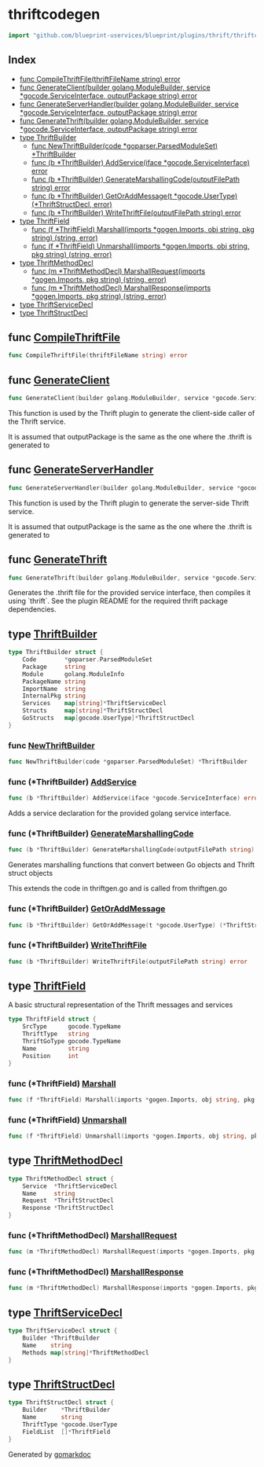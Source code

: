 <!-- Code generated by gomarkdoc. DO NOT EDIT -->

# thriftcodegen

```go
import "github.com/blueprint-uservices/blueprint/plugins/thrift/thriftcodegen"
```

## Index

- [func CompileThriftFile\(thriftFileName string\) error](<#CompileThriftFile>)
- [func GenerateClient\(builder golang.ModuleBuilder, service \*gocode.ServiceInterface, outputPackage string\) error](<#GenerateClient>)
- [func GenerateServerHandler\(builder golang.ModuleBuilder, service \*gocode.ServiceInterface, outputPackage string\) error](<#GenerateServerHandler>)
- [func GenerateThrift\(builder golang.ModuleBuilder, service \*gocode.ServiceInterface, outputPackage string\) error](<#GenerateThrift>)
- [type ThriftBuilder](<#ThriftBuilder>)
  - [func NewThriftBuilder\(code \*goparser.ParsedModuleSet\) \*ThriftBuilder](<#NewThriftBuilder>)
  - [func \(b \*ThriftBuilder\) AddService\(iface \*gocode.ServiceInterface\) error](<#ThriftBuilder.AddService>)
  - [func \(b \*ThriftBuilder\) GenerateMarshallingCode\(outputFilePath string\) error](<#ThriftBuilder.GenerateMarshallingCode>)
  - [func \(b \*ThriftBuilder\) GetOrAddMessage\(t \*gocode.UserType\) \(\*ThriftStructDecl, error\)](<#ThriftBuilder.GetOrAddMessage>)
  - [func \(b \*ThriftBuilder\) WriteThriftFile\(outputFilePath string\) error](<#ThriftBuilder.WriteThriftFile>)
- [type ThriftField](<#ThriftField>)
  - [func \(f \*ThriftField\) Marshall\(imports \*gogen.Imports, obj string, pkg string\) \(string, error\)](<#ThriftField.Marshall>)
  - [func \(f \*ThriftField\) Unmarshall\(imports \*gogen.Imports, obj string, pkg string\) \(string, error\)](<#ThriftField.Unmarshall>)
- [type ThriftMethodDecl](<#ThriftMethodDecl>)
  - [func \(m \*ThriftMethodDecl\) MarshallRequest\(imports \*gogen.Imports, pkg string\) \(string, error\)](<#ThriftMethodDecl.MarshallRequest>)
  - [func \(m \*ThriftMethodDecl\) MarshallResponse\(imports \*gogen.Imports, pkg string\) \(string, error\)](<#ThriftMethodDecl.MarshallResponse>)
- [type ThriftServiceDecl](<#ThriftServiceDecl>)
- [type ThriftStructDecl](<#ThriftStructDecl>)


<a name="CompileThriftFile"></a>
## func [CompileThriftFile](<https://github.com/blueprint-uservices/blueprint/blob/main/plugins/thrift/thriftcodegen/thriftgen.go#L79>)

```go
func CompileThriftFile(thriftFileName string) error
```



<a name="GenerateClient"></a>
## func [GenerateClient](<https://github.com/blueprint-uservices/blueprint/blob/main/plugins/thrift/thriftcodegen/clientgen.go#L17>)

```go
func GenerateClient(builder golang.ModuleBuilder, service *gocode.ServiceInterface, outputPackage string) error
```

This function is used by the Thrift plugin to generate the client\-side caller of the Thrift service.

It is assumed that outputPackage is the same as the one where the .thrift is generated to

<a name="GenerateServerHandler"></a>
## func [GenerateServerHandler](<https://github.com/blueprint-uservices/blueprint/blob/main/plugins/thrift/thriftcodegen/servergen.go#L17>)

```go
func GenerateServerHandler(builder golang.ModuleBuilder, service *gocode.ServiceInterface, outputPackage string) error
```

This function is used by the Thrift plugin to generate the server\-side Thrift service.

It is assumed that outputPackage is the same as the one where the .thrift is generated to

<a name="GenerateThrift"></a>
## func [GenerateThrift](<https://github.com/blueprint-uservices/blueprint/blob/main/plugins/thrift/thriftcodegen/thriftgen.go#L21>)

```go
func GenerateThrift(builder golang.ModuleBuilder, service *gocode.ServiceInterface, outputPackage string) error
```

Generates the .thrift file for the provided service interface, then compiles it using \`thrift\`. See the plugin README for the required thrift package dependencies.

<a name="ThriftBuilder"></a>
## type [ThriftBuilder](<https://github.com/blueprint-uservices/blueprint/blob/main/plugins/thrift/thriftcodegen/thriftgen.go#L125-L135>)



```go
type ThriftBuilder struct {
    Code        *goparser.ParsedModuleSet
    Package     string
    Module      golang.ModuleInfo
    PackageName string
    ImportName  string
    InternalPkg string
    Services    map[string]*ThriftServiceDecl
    Structs     map[string]*ThriftStructDecl
    GoStructs   map[gocode.UserType]*ThriftStructDecl
}
```

<a name="NewThriftBuilder"></a>
### func [NewThriftBuilder](<https://github.com/blueprint-uservices/blueprint/blob/main/plugins/thrift/thriftcodegen/thriftgen.go#L137>)

```go
func NewThriftBuilder(code *goparser.ParsedModuleSet) *ThriftBuilder
```



<a name="ThriftBuilder.AddService"></a>
### func \(\*ThriftBuilder\) [AddService](<https://github.com/blueprint-uservices/blueprint/blob/main/plugins/thrift/thriftcodegen/thriftgen.go#L221>)

```go
func (b *ThriftBuilder) AddService(iface *gocode.ServiceInterface) error
```

Adds a service declaration for the provided golang service interface.

<a name="ThriftBuilder.GenerateMarshallingCode"></a>
### func \(\*ThriftBuilder\) [GenerateMarshallingCode](<https://github.com/blueprint-uservices/blueprint/blob/main/plugins/thrift/thriftcodegen/marshallgen.go#L20>)

```go
func (b *ThriftBuilder) GenerateMarshallingCode(outputFilePath string) error
```

Generates marshalling functions that convert between Go objects and Thrift struct objects

This extends the code in thriftgen.go and is called from thriftgen.go

<a name="ThriftBuilder.GetOrAddMessage"></a>
### func \(\*ThriftBuilder\) [GetOrAddMessage](<https://github.com/blueprint-uservices/blueprint/blob/main/plugins/thrift/thriftcodegen/thriftgen.go#L241>)

```go
func (b *ThriftBuilder) GetOrAddMessage(t *gocode.UserType) (*ThriftStructDecl, error)
```



<a name="ThriftBuilder.WriteThriftFile"></a>
### func \(\*ThriftBuilder\) [WriteThriftFile](<https://github.com/blueprint-uservices/blueprint/blob/main/plugins/thrift/thriftcodegen/thriftgen.go#L164>)

```go
func (b *ThriftBuilder) WriteThriftFile(outputFilePath string) error
```



<a name="ThriftField"></a>
## type [ThriftField](<https://github.com/blueprint-uservices/blueprint/blob/main/plugins/thrift/thriftcodegen/thriftgen.go#L97-L103>)

A basic structural representation of the Thrift messages and services

```go
type ThriftField struct {
    SrcType      gocode.TypeName
    ThriftType   string
    ThriftGoType gocode.TypeName
    Name         string
    Position     int
}
```

<a name="ThriftField.Marshall"></a>
### func \(\*ThriftField\) [Marshall](<https://github.com/blueprint-uservices/blueprint/blob/main/plugins/thrift/thriftcodegen/marshallgen.go#L127>)

```go
func (f *ThriftField) Marshall(imports *gogen.Imports, obj string, pkg string) (string, error)
```



<a name="ThriftField.Unmarshall"></a>
### func \(\*ThriftField\) [Unmarshall](<https://github.com/blueprint-uservices/blueprint/blob/main/plugins/thrift/thriftcodegen/marshallgen.go#L182>)

```go
func (f *ThriftField) Unmarshall(imports *gogen.Imports, obj string, pkg string) (string, error)
```



<a name="ThriftMethodDecl"></a>
## type [ThriftMethodDecl](<https://github.com/blueprint-uservices/blueprint/blob/main/plugins/thrift/thriftcodegen/thriftgen.go#L112-L117>)



```go
type ThriftMethodDecl struct {
    Service  *ThriftServiceDecl
    Name     string
    Request  *ThriftStructDecl
    Response *ThriftStructDecl
}
```

<a name="ThriftMethodDecl.MarshallRequest"></a>
### func \(\*ThriftMethodDecl\) [MarshallRequest](<https://github.com/blueprint-uservices/blueprint/blob/main/plugins/thrift/thriftcodegen/marshallgen.go#L103>)

```go
func (m *ThriftMethodDecl) MarshallRequest(imports *gogen.Imports, pkg string) (string, error)
```



<a name="ThriftMethodDecl.MarshallResponse"></a>
### func \(\*ThriftMethodDecl\) [MarshallResponse](<https://github.com/blueprint-uservices/blueprint/blob/main/plugins/thrift/thriftcodegen/marshallgen.go#L115>)

```go
func (m *ThriftMethodDecl) MarshallResponse(imports *gogen.Imports, pkg string) (string, error)
```



<a name="ThriftServiceDecl"></a>
## type [ThriftServiceDecl](<https://github.com/blueprint-uservices/blueprint/blob/main/plugins/thrift/thriftcodegen/thriftgen.go#L119-L123>)



```go
type ThriftServiceDecl struct {
    Builder *ThriftBuilder
    Name    string
    Methods map[string]*ThriftMethodDecl
}
```

<a name="ThriftStructDecl"></a>
## type [ThriftStructDecl](<https://github.com/blueprint-uservices/blueprint/blob/main/plugins/thrift/thriftcodegen/thriftgen.go#L105-L110>)



```go
type ThriftStructDecl struct {
    Builder    *ThriftBuilder
    Name       string
    ThriftType *gocode.UserType
    FieldList  []*ThriftField
}
```

Generated by [gomarkdoc](<https://github.com/princjef/gomarkdoc>)
